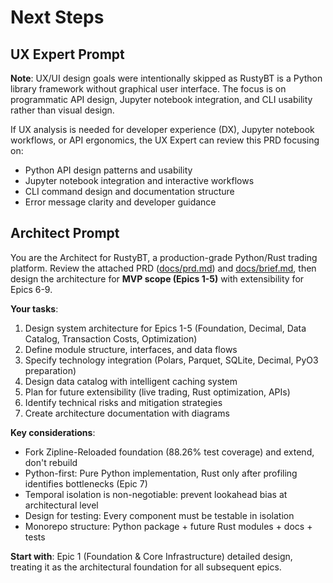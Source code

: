 # Next Steps

## UX Expert Prompt

**Note**: UX/UI design goals were intentionally skipped as RustyBT is a Python library framework without graphical user interface. The focus is on programmatic API design, Jupyter notebook integration, and CLI usability rather than visual design.

If UX analysis is needed for developer experience (DX), Jupyter notebook workflows, or API ergonomics, the UX Expert can review this PRD focusing on:
- Python API design patterns and usability
- Jupyter notebook integration and interactive workflows
- CLI command design and documentation structure
- Error message clarity and developer guidance

## Architect Prompt

You are the Architect for RustyBT, a production-grade Python/Rust trading platform. Review the attached PRD ([docs/prd.md](docs/prd.md)) and [docs/brief.md](docs/brief.md), then design the architecture for **MVP scope (Epics 1-5)** with extensibility for Epics 6-9.

**Your tasks**:
1. Design system architecture for Epics 1-5 (Foundation, Decimal, Data Catalog, Transaction Costs, Optimization)
2. Define module structure, interfaces, and data flows
3. Specify technology integration (Polars, Parquet, SQLite, Decimal, PyO3 preparation)
4. Design data catalog with intelligent caching system
5. Plan for future extensibility (live trading, Rust optimization, APIs)
6. Identify technical risks and mitigation strategies
7. Create architecture documentation with diagrams

**Key considerations**:
- Fork Zipline-Reloaded foundation (88.26% test coverage) and extend, don't rebuild
- Python-first: Pure Python implementation, Rust only after profiling identifies bottlenecks (Epic 7)
- Temporal isolation is non-negotiable: prevent lookahead bias at architectural level
- Design for testing: Every component must be testable in isolation
- Monorepo structure: Python package + future Rust modules + docs + tests

**Start with**: Epic 1 (Foundation & Core Infrastructure) detailed design, treating it as the architectural foundation for all subsequent epics.